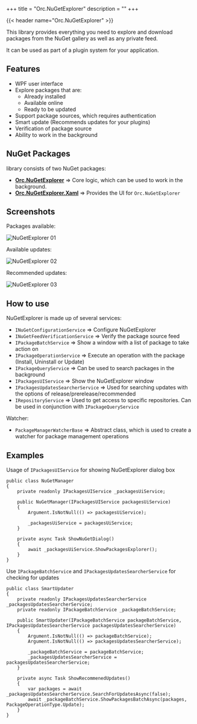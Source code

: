 +++
title = "Orc.NuGetExplorer" 
description = ""
+++

{{< header name="Orc.NuGetExplorer" >}}

This library provides everything you need to explore and download packages from the NuGet gallery as well as any private feed.

It can be used as part of a plugin system for your application.

Features
---------

- WPF user interface
- Explore packages that are:
    - Already installed
    - Available online
    - Ready to be updated
- Support package sources, which requires authentication
- Smart update (Recommends updates for your plugins)
- Verification of package source
- Ability to work in the background

NuGet Packages
---------------

library consists of two NuGet packages:

-  **[Orc.NuGetExplorer](http://www.nuget.org/packages/Orc.NuGetExplorer/)** => Core logic, which can be used to work in the background.
-  **[Orc.NuGetExplorer.Xaml](http://www.nuget.org/packages/Orc.NuGetExplorer.Xaml)** => Provides the UI for `Orc.NuGetExplorer`

Screenshots
------------

Packages available: 

![NuGetExplorer 01](../images/orc.nugetexplorer/nuget1.png)

Available updates:

![NuGetExplorer 02](../images/orc.nugetexplorer/nuget2.png)

Recommended updates:

![NuGetExplorer 03](../images/orc.nugetexplorer/nuget3.png)

How to use
------------

NuGetExplorer is made up of several services:

- `INuGetConfigurationService` => Configure NuGetExplorer
- `INuGetFeedVerificationService` => Verify the package source feed
- `IPackageBatchService` => Show a window with a list of package to take action on
- `IPackageOperationService` => Execute an operation with the package (Install, Uninstall or Update)
- `IPackageQueryService` => Can be used to search packages in the background
- `IPackagesUIService` => Show the NuGetExplorer window
- `IPackagesUpdatesSearcherService` => Used for searching updates with the options of release/prerelease/recommended
- `IRepositoryService` => Used to get access to specific repositories. Can be used in conjunction with `IPackageQueryService`

Watcher:

- `PackageManagerWatcherBase` => Abstract class, which is used to create a watcher for package management operations


Examples
---------

Usage of `IPackagesUIService` for showing NuGetExplorer dialog box

```
public class NuGetManager
{
    private readonly IPackagesUIService _packagesUiService;
    
    public NuGetManager(IPackagesUIService packagesUiService)
    {
        Argument.IsNotNull(() => packagesUiService);
        
        _packagesUiService = packagesUiService;
    }
    
    private async Task ShowNuGetDialog()
    {
	    await _packagesUiService.ShowPackagesExplorer();
    }
}
```

Use `IPackageBatchService` and `IPackagesUpdatesSearcherService` for checking for updates

```
public class SmartUpdater
{
    private readonly IPackagesUpdatesSearcherService _packagesUpdatesSearcherService;
    private readonly IPackageBatchService _packageBatchService;
    
    public SmartUpdater(IPackageBatchService packageBatchService, IPackagesUpdatesSearcherService packagesUpdatesSearcherService)
    {
        Argument.IsNotNull(() => packageBatchService);
        Argument.IsNotNull(() => packagesUpdatesSearcherService);
        
        _packageBatchService = packageBatchService;
        _packagesUpdatesSearcherService = packagesUpdatesSearcherService;
    }
    
    private async Task ShowRecommenedUpdates()
    {
        var packages = await _packagesUpdatesSearcherService.SearchForUpdatesAsync(false);
	    await _packageBatchService.ShowPackagesBatchAsync(packages, PackageOperationType.Update);
    }
}
```
